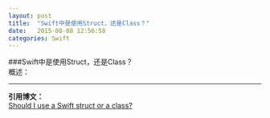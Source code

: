```yaml
---
layout: post
title:  "Swift中是使用Struct，还是Class？"
date:   2015-08-08 12:56:58
categories: Swift
---
```

###Swift中是使用Struct，还是Class？   
概述：


------
**引用博文：**  
[Should I use a Swift struct or a class?](http://faq.sealedabstract.com/structs_or_classes/)